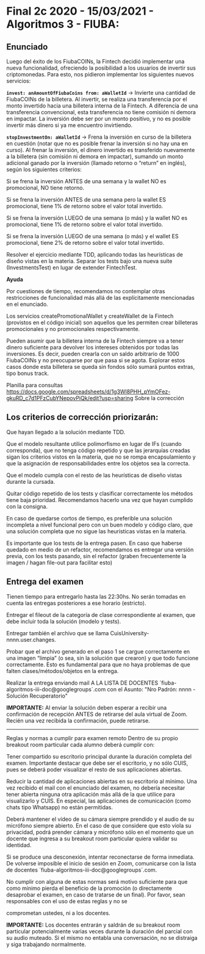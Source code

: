 # Final 2c 2020 - 15/03/2021 - Algoritmos 3 - FIUBA:

## Enunciado
Luego del éxito de los FiubaCOINs, la Fintech decidió implementar una nueva funcionalidad, ofreciendo la posibilidad a los usuarios de invertir sus criptomonedas. Para esto, nos pidieron implementar los siguientes nuevos servicios:

**`invest: anAmountOfFiubaCoins from: aWalletId`** → Invierte una cantidad de FiubaCOINs de la billetera. Al invertir, se realiza una transferencia por el monto invertido hacia una billetera interna de la Fintech. A diferencia de una transferencia convencional, esta transferencia no tiene comisión ni demora en impactar. La inversión debe ser por un monto positivo, y no es posible invertir más dinero si ya me encuentro invirtiendo.

**`stopInvestmentOn: aWalletId`** → Frena la inversión en curso de la billetera en cuestión (notar que no es posible frenar la inversión si no hay una en curso). Al frenar la inversión, el dinero invertido es transferido nuevamente a la billetera (sin comisión ni demora en impactar), sumando un monto adicional ganado por la inversión (llamado retorno o “return” en inglés), según los siguientes criterios:

Si se frena la inversión ANTES de una semana y la wallet NO es promocional, NO tiene retorno.

Si se frena la inversión ANTES de una semana pero la wallet ES promocional, tiene 1% de retorno sobre el valor total invertido.

Si se frena la inversión LUEGO de una semana (o más) y la wallet NO es promocional, tiene 1% de retorno sobre el valor total invertido.

Si se frena la inversión LUEGO de una semana (o más) y el wallet ES promocional, tiene 2% de retorno sobre el valor total invertido.

Resolver el ejercicio mediante TDD, aplicando todas las heurísticas de diseño vistas en la materia. Separar los tests bajo una nueva suite (InvestmentsTest) en lugar de extender FintechTest.

**Ayuda**

Por cuestiones de tiempo, recomendamos no contemplar otras restricciones de funcionalidad más allá de las explícitamente mencionadas en el enunciado.

Los servicios createPromotionalWallet y createWallet de la Fintech (provistos en el código inicial) son aquellos que les permiten crear billeteras promocionales y no promocionales respectivamente.

Pueden asumir que la billetera interna de la Fintech siempre va a tener dinero suficiente para devolver los intereses obtenidos por todas las inversiones. Es decir, pueden crearla con un saldo arbitrario de 1000 FiubaCOINs y no preocuparse por que pasa si se agota. Explorar estos casos donde esta billetera se queda sin fondos sólo sumará puntos extras, tipo bonus track.

Planilla para consultas
https://docs.google.com/spreadsheets/d/1g3Wl8PHH_pYmOFez-gkuRD_c7d1PFzCubYNepovPiQk/edit?usp=sharing
Sobre la corrección

## Los criterios de corrección priorizarán:

Que hayan llegado a la solución mediante TDD.

Que el modelo resultante utilice polimorfismo en lugar de IFs (cuando corresponda), que no tenga código repetido y que las jerarquías creadas sigan los criterios vistos en la materia, que no se rompa encapsulamiento y que la asignación de responsabilidades entre los objetos sea la correcta.

Que el modelo cumpla con el resto de las heurísticas de diseño vistas durante la cursada.

Quitar código repetido de los tests y clasificar correctamente los métodos tiene baja prioridad. Recomendamos hacerlo una vez que hayan cumplido con la consigna.

En caso de quedarse cortos de tiempo, es preferible una solución incompleta a nivel funcional pero con un buen modelo y código claro, que una solución completa que no sigue las heurísticas vistas en la materia.

Es importante que los tests de la entrega pasen. En caso que haberse quedado en medio de un refactor, recomendamos es entregar una versión previa, con los tests pasando, sin el refactor (graben frecuentemente la imagen / hagan file-out para facilitar esto)

## Entrega del examen

Tienen tiempo para entregarlo hasta las 22:30hs. No serán tomadas en cuenta las entregas posteriores a ese horario (estricto).

Entregar el fileout de la categoría de clase correspondiente al examen, que debe incluir toda la solución (modelo y tests).

Entregar también el archivo que se llama CuisUniversity-nnnn.user.changes.

Probar que el archivo generado en el paso 1 se cargue correctamente en una imagen “limpia” (o sea, sin la solución que crearon) y que todo funcione correctamente. Esto es fundamental para que no haya problemas de que falten clases/métodos/objetos en la entrega.

Realizar la entrega enviando mail A LA LISTA DE DOCENTES ´fiuba-algoritmos-iii-doc@googlegroups´.com con el Asunto: "Nro Padrón: nnnn - Solución Recuperatorio"

**IMPORTANTE:** Al enviar la solución deben esperar a recibir una confirmación de recepción ANTES de retirarse del aula virtual de Zoom. Recién una vez recibida la confirmación, puede retirarse.

----

Reglas y normas a cumplir para examen remoto
Dentro de su propio breakout room particular cada alumno deberá cumplir con:


Tener compartido su escritorio principal durante la duración completa del examen. Importante destacar que debe ser el escritorio, y no sólo CUIS, pues se deberá poder visualizar el resto de sus aplicaciones abiertas.

Reducir la cantidad de aplicaciones abiertas en su escritorio al mínimo. Una vez recibido el mail con el enunciado del examen, no debería necesitar tener abierta ninguna otra aplicación más allá de la que utilice para visualizarlo y CUIS. En especial, las aplicaciones de comunicación (como chats tipo Whatsapp) no están permitidas.

Deberá mantener el vídeo de su cámara siempre prendido y el audio de su micrófono siempre abierto. En el caso de que considere que esto viola su privacidad, podrá prender cámara y micrófono sólo en el momento que un docente que ingresa a su breakout room particular quiera validar su identidad.

Si se produce una desconexión, intentar reconectarse de forma inmediata. De volverse imposible el inicio de sesión en Zoom, comunicarse con la lista de docentes ´fiuba-algoritmos-iii-doc@googlegroups´.com.


No cumplir con alguna de estas normas será motivo suficiente para que como mínimo pierda el beneficio de la promoción (o directamente desaprobar el examen, en caso de tratarse de un final). Por favor, sean responsables con el uso de estas reglas y no se

comprometan ustedes, ni a los docentes.


**IMPORTANTE:** Los docentes entrarán y saldrán de su breakout room particular potencialmente varias veces durante la duración del parcial con su audio muteado. Si el mismo no entabla una conversación, no se distraiga y siga trabajando normalmente.

